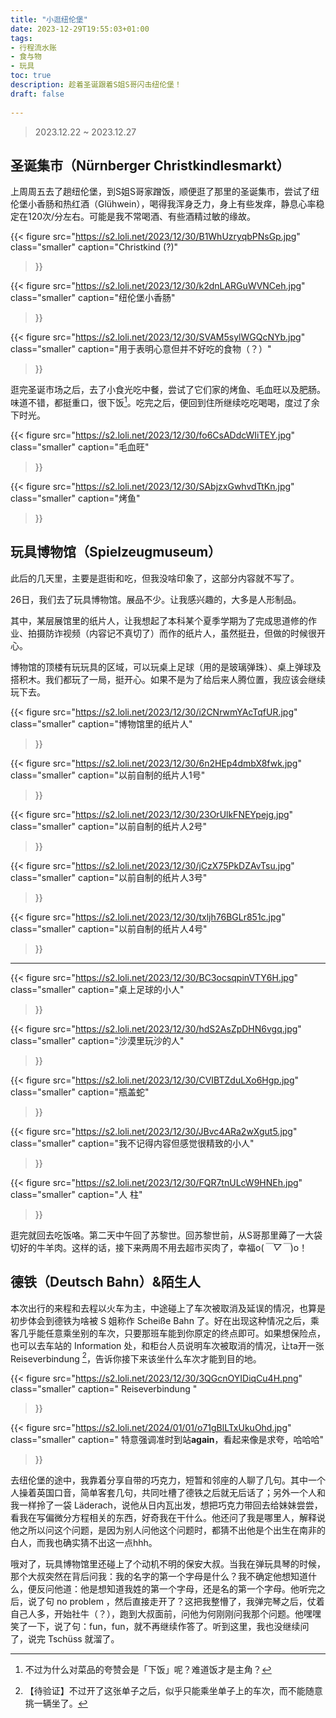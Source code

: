 ```yaml
---
title: "小逛纽伦堡"
date: 2023-12-29T19:55:03+01:00
tags:
- 行程流水账
- 食与物
- 玩具
toc: true
description: 趁着圣诞跟着S姐S哥闪击纽伦堡！
draft: false
 
---
```


> 2023.12.22 ~ 2023.12.27

## 圣诞集市（Nürnberger Christkindlesmarkt）

上周周五去了趟纽伦堡，到S姐S哥家蹭饭，顺便逛了那里的圣诞集市，尝试了纽伦堡小香肠和热红酒（Glühwein），喝得我浑身乏力，身上有些发痒，静息心率稳定在120次/分左右。可能是我不常喝酒、有些酒精过敏的缘故。

{{< figure
  src="https://s2.loli.net/2023/12/30/B1WhUzryqbPNsGp.jpg"
  class="smaller"
  caption="Christkind (?)"

>}}



{{< figure
  src="https://s2.loli.net/2023/12/30/k2dnLARGuWVNCeh.jpg"
  class="smaller"
  caption="纽伦堡小香肠"

>}}



{{< figure
  src="https://s2.loli.net/2023/12/30/SVAM5sylWGQcNYb.jpg"
  class="smaller"
  caption="用于表明心意但并不好吃的食物（？）"

>}}

逛完圣诞市场之后，去了小食光吃中餐，尝试了它们家的烤鱼、毛血旺以及肥肠。味道不错，都挺重口，很下饭[^1]。吃完之后，便回到住所继续吃吃喝喝，度过了余下时光。

{{< figure
  src="https://s2.loli.net/2023/12/30/fo6CsADdcWIiTEY.jpg"
  class="smaller"
  caption="毛血旺"

>}}

{{< figure
  src="https://s2.loli.net/2023/12/30/SAbjzxGwhvdTtKn.jpg"
  class="smaller"
  caption="烤鱼"

>}}



## 玩具博物馆（Spielzeugmuseum）

此后的几天里，主要是逛街和吃，但我没啥印象了，这部分内容就不写了。

26日，我们去了玩具博物馆。展品不少。让我感兴趣的，大多是人形制品。

其中，某层展馆里的纸片人，让我想起了本科某个夏季学期为了完成思道修的作业、拍摄防诈视频（内容记不真切了）而作的纸片人，虽然挺丑，但做的时候很开心。

博物馆的顶楼有玩玩具的区域，可以玩桌上足球（用的是玻璃弹珠）、桌上弹球及搭积木。我们都玩了一局，挺开心。如果不是为了给后来人腾位置，我应该会继续玩下去。

{{< figure
  src="https://s2.loli.net/2023/12/30/i2CNrwmYAcTqfUR.jpg"
  class="smaller"
  caption="博物馆里的纸片人"

>}}



{{< figure
  src="https://s2.loli.net/2023/12/30/6n2HEp4dmbX8fwk.jpg"
  class="smaller"
  caption="以前自制的纸片人1号"

>}}

{{< figure
  src="https://s2.loli.net/2023/12/30/23OrUlkFNEYpejg.jpg"
  class="smaller"
  caption="以前自制的纸片人2号"

>}}

{{< figure
  src="https://s2.loli.net/2023/12/30/jCzX75PkDZAvTsu.jpg"
  class="smaller"
  caption="以前自制的纸片人3号"

>}}

{{< figure
  src="https://s2.loli.net/2023/12/30/txljh76BGLr851c.jpg"
  class="smaller"
  caption="以前自制的纸片人4号"

>}}



---



{{< figure
  src="https://s2.loli.net/2023/12/30/BC3ocsqpinVTY6H.jpg"
  class="smaller"
  caption="桌上足球的小人"

>}}



{{< figure
  src="https://s2.loli.net/2023/12/30/hdS2AsZpDHN6vgq.jpg"
  class="smaller"
  caption="沙漠里玩沙的人"

>}}





{{< figure
  src="https://s2.loli.net/2023/12/30/CVIBTZduLXo6Hgp.jpg"
  class="smaller"
  caption="瓶盖蛇"

>}}



{{< figure
  src="https://s2.loli.net/2023/12/30/JBvc4ARa2wXgut5.jpg"
  class="smaller"
  caption="我不记得内容但感觉很精致的小人"

>}}



{{< figure
  src="https://s2.loli.net/2023/12/30/FQR7tnULcW9HNEh.jpg"
  class="smaller"
  caption="人 柱"

>}}

逛完就回去吃饭咯。第二天中午回了苏黎世。回苏黎世前，从S哥那里薅了一大袋切好的牛羊肉。这样的话，接下来两周不用去超市买肉了，幸福o(*￣▽￣*)o！

## 德铁（Deutsch Bahn）&陌生人

本次出行的来程和去程以火车为主，中途碰上了车次被取消及延误的情况，也算是初步体会到德铁为啥被 S 姐称作  Scheiße Bahn 了。好在出现这种情况之后，乘客几乎能任意乘坐别的车次，只要那班车能到你原定的终点即可。如果想保险点，也可以去车站的 Information 处，和柜台人员说明车次被取消的情况，让ta开一张 Reiseverbindung [^2]，告诉你接下来该坐什么车次才能到目的地。



{{< figure
  src="https://s2.loli.net/2023/12/30/3QGcnOYIDiqCu4H.png"
  class="smaller"
  caption=" Reiseverbindung "

>}}



{{< figure
  src="https://s2.loli.net/2024/01/01/o71gBlLTxUkuOhd.jpg"
  class="smaller"
  caption=" 特意强调准时到站**again**，看起来像是求夸，哈哈哈"

>}}

去纽伦堡的途中，我靠着分享自带的巧克力，短暂和邻座的人聊了几句。其中一个人操着英国口音，简单客套几句，共同吐槽了德铁之后就无后话了；另外一个人和我一样拎了一袋 Läderach，说他从日内瓦出发，想把巧克力带回去给妹妹尝尝，看我在写偏微分方程相关的东西，好奇我在干什么。他还问了我是哪里人，解释说他之所以问这个问题，是因为别人问他这个问题时，都猜不出他是个出生在南非的白人，而我也确实猜不出这一点hhh。

哦对了，玩具博物馆里还碰上了个动机不明的保安大叔。当我在弹玩具琴的时候，那个大叔突然在背后问我：我的名字的第一个字母是什么？我不确定他想知道什么，便反问他道：他是想知道我姓的第一个字母，还是名的第一个字母。他听完之后，说了句 no problem ，然后直接走开了？这把我整懵了，我弹完琴之后，仗着自己人多，开始社牛（？），跑到大叔面前，问他为何刚刚问我那个问题。他嘿嘿笑了一下，说了句：fun，fun，就不再继续作答了。听到这里，我也没继续问了，说完 Tschüss 就溜了。



[^1]: 不过为什么对菜品的夸赞会是「下饭」呢？难道饭才是主角？
[^2]: 【待验证】不过开了这张单子之后，似乎只能乘坐单子上的车次，而不能随意挑一辆坐了。